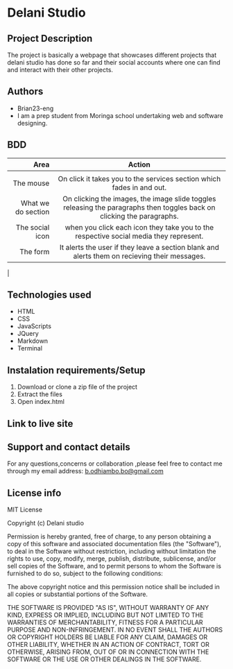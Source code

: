 # Delani Studio
## Project Description
The project is basically a webpage that showcases different projects that delani studio has done so far and their social accounts where one can find and interact with their other projects.

## Authors
* Brian23-eng
* I am a prep student from Moringa school undertaking web and software designing.

## BDD

 |   Area         |     Action                     |
| --------------: | :-----------------------------: |
|  |  |
|The mouse        | On click it takes you to the services section which fades in and out.
|What we do section| On clicking the images, the image   slide toggles releasing the paragraphs then toggles back on clicking the paragraphs.
|The social icon| when you click each icon they take you to the respective social media they represent.
|The form | It alerts the user if they leave a section blank and alerts them on recieving their messages.
|

## Technologies used
* HTML
* CSS
* JavaScripts
* JQuery
* Markdown
* Terminal

## Instalation requirements/Setup
1. Download or clone a zip file of the project
2. Extract the files
3. Open index.html

## Link to live site

## Support and contact details
For any questions,concerns or collaboration ,please feel free to contact me through my email address: b.odhiambo.bo@gmail.com

## License info
MIT License

Copyright (c) Delani studio

Permission is hereby granted, free of charge, to any person obtaining a copy of this software and associated documentation files (the "Software"), to deal in the Software without restriction, including without limitation the rights to use, copy, modify, merge, publish, distribute, sublicense, and/or sell copies of the Software, and to permit persons to whom the Software is furnished to do so, subject to the following conditions:

The above copyright notice and this permission notice shall be included in all copies or substantial portions of the Software.

THE SOFTWARE IS PROVIDED "AS IS", WITHOUT WARRANTY OF ANY KIND, EXPRESS OR IMPLIED, INCLUDING BUT NOT LIMITED TO THE WARRANTIES OF MERCHANTABILITY, FITNESS FOR A PARTICULAR PURPOSE AND NON-INFRINGEMENT. IN NO EVENT SHALL THE AUTHORS OR COPYRIGHT HOLDERS BE LIABLE FOR ANY CLAIM, DAMAGES OR OTHER LIABILITY, WHETHER IN AN ACTION OF CONTRACT, TORT OR OTHERWISE, ARISING FROM, OUT OF OR IN CONNECTION WITH THE SOFTWARE OR THE USE OR OTHER DEALINGS IN THE SOFTWARE.





